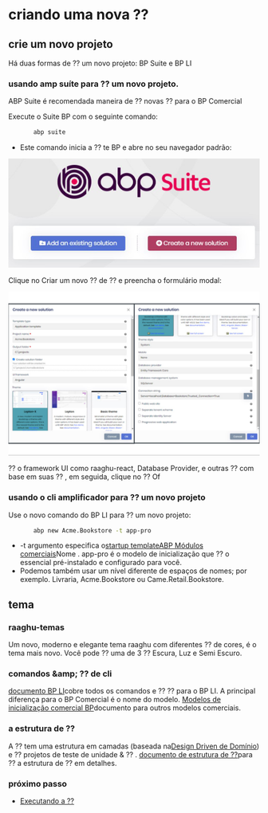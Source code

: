 # criando uma nova ⁇
## crie um novo projeto
Há duas formas de ⁇  um novo projeto: BP Suite e BP LI
### usando amp suíte para ⁇  um novo projeto.
ABP Suite é recomendada maneira de ⁇  novas ⁇  para o BP Comercial

Execute o Suite BP com o seguinte comando:
```bash
       abp suite
```

- Este comando inicia a ⁇ te BP e abre no seu navegador padrão:

![Criar uma nova ⁇](./images/createANewSol.png "")

Clique no Criar um novo ⁇  de ⁇  e preencha o formulário modal:

![Criar uma nova ⁇  para a forma modal](./images/createSol.png "createSol")

⁇  o framework UI como raaghu-react, Database Provider, e outras ⁇  com base em suas ⁇ , em seguida, clique no ⁇  Of
### usando o cli amplificador para ⁇  um novo projeto
Use o novo comando do BP LI para ⁇  um novo projeto:
```bash
       abp new Acme.Bookstore -t app-pro
```

- -t argumento especifica o[](https://docs.abp.io/en/commercial/7.2/startup-templates/application/index "")[startup templateABP Módulos comerciais](https://commercial.abp.io/modules "")Nome . app-pro é o modelo de inicialização que ⁇  o essencial pré-instalado e configurado para você.
- Podemos também usar um nível diferente de espaços de nomes; por exemplo. Livraria, Acme.Bookstore ou Came.Retail.Bookstore.

## tema
### raaghu-temas
Um novo, moderno e elegante tema raaghu com diferentes ⁇  de cores, é o tema mais novo. Você pode ⁇  uma de 3 ⁇  Escura, Luz e Semi Escuro.
### comandos &amp;amp; ⁇  de cli
[documento BP LI](https://docs.abp.io/en/abp/latest/CLI "")cobre todos os comandos e ⁇  ⁇  para o BP LI. A principal diferença para o BP Comercial é o nome do modelo. [Modelos de inicialização comercial BP](https://docs.abp.io/en/commercial/7.2/startup-templates/index "")documento para outros modelos comerciais.
### a estrutura de ⁇
A ⁇  tem uma estrutura em camadas (baseada na[Design Driven de Domínio](https://docs.abp.io/en/abp/Domain-Driven-Design "")) e ⁇  projetos de teste de unidade &amp; ⁇ . [documento de estrutura de ⁇](https://docs.abp.io/en/commercial/7.2/startup-templates/application/solution-structure "")para ⁇  a estrutura de ⁇  em detalhes.
### próximo passo

- [Executando a ⁇](Getting-Started-Running-Solution.md "")

